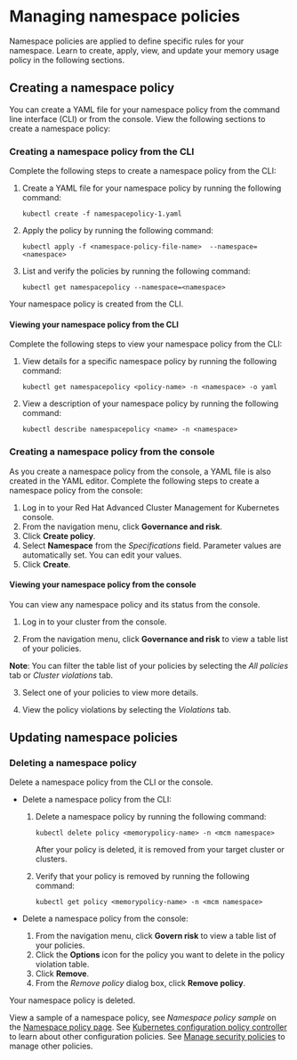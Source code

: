 # Managing namespace policies

Namespace policies are applied to define specific rules for your namespace. Learn to create, apply, view, and update your memory usage policy in the following sections.


## Creating a namespace policy 

You can create a YAML file for your namespace policy from the command line interface (CLI) or from the console. View the following sections to create a namespace policy: 

### Creating a namespace policy from the CLI

Complete the following steps to create a namespace policy from the CLI:

1. Create a YAML file for your namespace policy by running the following command:

   ```
   kubectl create -f namespacepolicy-1.yaml
   ```

2. Apply the policy by running the following command:

   ```
   kubectl apply -f <namespace-policy-file-name>  --namespace=<namespace>
   ```

3. List and verify the policies by running the following command:

   ```
   kubectl get namespacepolicy --namespace=<namespace>
   ```

Your namespace policy is created from the CLI. 

#### Viewing your namespace policy from the CLI 

Complete the following steps to view your namespace policy from the CLI:

1. View details for a specific namespace policy by running the following command:

   ```
   kubectl get namespacepolicy <policy-name> -n <namespace> -o yaml
   ```

2. View a description of your namespace policy by running the following command:

   ```
   kubectl describe namespacepolicy <name> -n <namespace>
   ```

### Creating a namespace policy from the console

As you create a namespace policy from the console, a YAML file is also created in the YAML editor. Complete the following steps to create a namespace policy from the console:

1. Log in to your Red Hat Advanced Cluster Management for Kubernetes console.
2. From the navigation menu, click **Governance and risk**. 
3. Click **Create policy**. 
4. Select **Namespace** from the _Specifications_ field. Parameter values are automatically set. You can edit your values.
5. Click **Create**.

#### Viewing your namespace policy from the console

You can view any namespace policy and its status from the console.

1. Log in to your cluster from the console.

2. From the navigation menu, click **Governance and risk** to view a table list of your policies.

  **Note**: You can filter the table list of your policies by selecting the _All policies_ tab or _Cluster violations_ tab.

3. Select one of your policies to view more details.

4. View the policy violations by selecting the _Violations_ tab.

## Updating namespace policies

### Deleting a namespace policy

Delete a namespace policy from the CLI or the console. 

* Delete a namespace policy from the CLI:

  1. Delete a namespace policy by running the following command: <!--verify command `namespace`-->

      ```
      kubectl delete policy <memorypolicy-name> -n <mcm namespace>  
      ```

      After your policy is deleted, it is removed from your target cluster or clusters.

  2. Verify that your policy is removed by running the following command:

      ```
      kubectl get policy <memorypolicy-name> -n <mcm namespace>
      ```
      
* Delete a namespace policy from the console:

  1. From the navigation menu, click **Govern risk** to view a table list of your policies.
  2. Click the **Options** icon for the policy you want to delete in the policy violation table.
  3. Click **Remove**.
  4. From the _Remove policy_ dialog box, click **Remove policy**.

Your namespace policy is deleted.

View a sample of a namespace policy, see _Namespace policy sample_ on the [Namespace policy page](namespace_policy.md). See [Kubernetes configuration policy controller](config_policy_ctrl.md) to learn about other configuration policies. See [Manage security policies](manage_policy_overview.md) to manage other policies.
